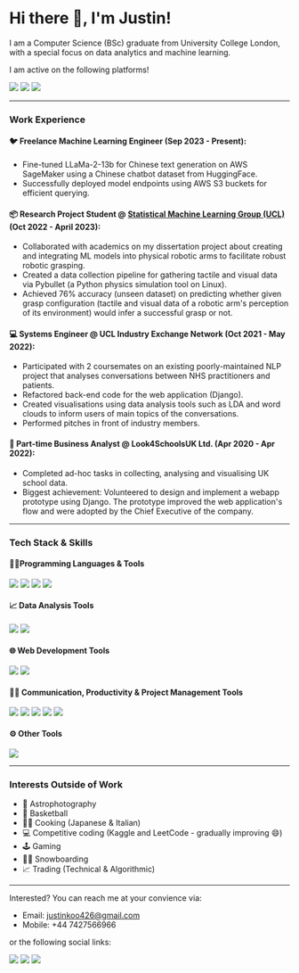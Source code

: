 # Hi there 👋, I'm Justin!

I am a Computer Science (BSc) graduate from University College London, with a special focus on data analytics and machine learning.

I am active on the following platforms!

[<img src="https://img.shields.io/badge/LinkedIn-0077B5?style=for-the-badge&logo=linkedin&logoColor=white"/>](https://www.linkedin.com/in/justin-koo-29bb831b2/) [<img src="https://img.shields.io/badge/-LeetCode-FFA116?style=for-the-badge&logo=LeetCode&logoColor=black"/>](https://leetcode.com/jhtk0426/) [<img src="https://img.shields.io/badge/Kaggle-20BEFF?style=for-the-badge&logo=Kaggle&logoColor=white"/>](https://www.kaggle.com/jhtkoo0426)


---
### Work Experience
#### 🐦 Freelance Machine Learning Engineer (Sep 2023 - Present):
- Fine-tuned LLaMa-2-13b for Chinese text generation on AWS SageMaker using a Chinese chatbot dataset from HuggingFace.
- Successfully deployed model endpoints using AWS S3 buckets for efficient querying.

#### 📦 Research Project Student @ <a href="https://www.sml-group.cc">Statistical Machine Learning Group (UCL)</a> (Oct 2022 - April 2023):
- Collaborated with academics on my dissertation project about creating and integrating ML models into physical robotic arms to facilitate robust robotic grasping.
- Created a data collection pipeline for gathering tactile and visual data via Pybullet (a Python physics simulation tool on Linux).
- Achieved 76% accuracy (unseen dataset) on predicting whether given grasp configuration (tactile and visual data of a robotic arm's perception of its environment) would infer a successful grasp or not.

#### 💻 Systems Engineer @ UCL Industry Exchange Network (Oct 2021 - May 2022):
- Participated with 2 coursemates on an existing poorly-maintained NLP project that analyses conversations between NHS practitioners and patients.
- Refactored back-end code for the web application (Django).
- Created visualisations using data analysis tools such as LDA and word clouds to inform users of main topics of the conversations.
- Performed pitches in front of industry members.

#### 🏫 Part-time Business Analyst @ Look4SchoolsUK Ltd. (Apr 2020 - Apr 2022):
- Completed ad-hoc tasks in collecting, analysing and visualising UK school data.
- Biggest achievement: Volunteered to design and implement a webapp prototype using Django. The prototype improved the web application's flow and were adopted by the Chief Executive of the company.

---
### Tech Stack & Skills

#### 👩‍💻Programming Languages & Tools
<img src="https://img.shields.io/badge/Python-FFD43B?style=for-the-badge&logo=python&logoColor=blue"> <img src="https://img.shields.io/badge/Java-ED8B00?style=for-the-badge&logo=java&logoColor=white"> <img src="https://img.shields.io/badge/MySQL-00000F?style=for-the-badge&logo=mysql&logoColor=white"/> <img src="https://img.shields.io/badge/GIT-E44C30?style=for-the-badge&logo=git&logoColor=white" />

#### 📈 Data Analysis Tools
<img src="https://img.shields.io/badge/Microsoft_Excel-217346?style=for-the-badge&logo=microsoft-excel&logoColor=white" /> <img src="https://img.shields.io/badge/Tableau-E97627?style=for-the-badge&logo=Tableau&logoColor=white" />

#### 🌐 Web Development Tools
<img src="https://img.shields.io/badge/Django-092E20?style=for-the-badge&logo=django&logoColor=white" /> <img src="https://img.shields.io/badge/React-20232A?style=for-the-badge&logo=react&logoColor=61DAFB" /> 

#### 💪🏻 Communication, Productivity & Project Management Tools
<img src="https://img.shields.io/badge/Notion-000000?style=for-the-badge&logo=notion&logoColor=white" /> <img src="https://img.shields.io/badge/Slack-4A154B?style=for-the-badge&logo=slack&logoColor=white" /> <img src="https://img.shields.io/badge/Discord-7289DA?style=for-the-badge&logo=discord&logoColor=white" /> <img src="https://img.shields.io/badge/Microsoft_Teams-6264A7?style=for-the-badge&logo=microsoft-teams&logoColor=white" /> <img src="https://img.shields.io/badge/Zoom-2D8CFF?style=for-the-badge&logo=zoom&logoColor=white" />

#### ⚙️ Other Tools
<img src="https://img.shields.io/badge/Overleaf-47A141?style=for-the-badge&logo=Overleaf&logoColor=white" /> 

---
### Interests Outside of Work
- 🌃 Astrophotography
- 🏀 Basketball
- 👨‍🍳 Cooking (Japanese & Italian)
- 💻 Competitive coding (Kaggle and LeetCode - gradually improving 😄)
- 🕹️ Gaming
- 🏂🏻 Snowboarding
- 📈 Trading (Technical & Algorithmic)

---
Interested? You can reach me at your convience via:
- Email: justinkoo426@gmail.com
- Mobile: +44 7427566966

or the following social links:

[<img src="https://img.shields.io/badge/LinkedIn-0077B5?style=for-the-badge&logo=linkedin&logoColor=white"/>](https://www.linkedin.com/in/justin-koo-29bb831b2/) [<img src="https://img.shields.io/badge/-LeetCode-FFA116?style=for-the-badge&logo=LeetCode&logoColor=black"/>](https://leetcode.com/jhtk0426/) [<img src="https://img.shields.io/badge/Kaggle-20BEFF?style=for-the-badge&logo=Kaggle&logoColor=white"/>](https://www.kaggle.com/jhtkoo0426)
